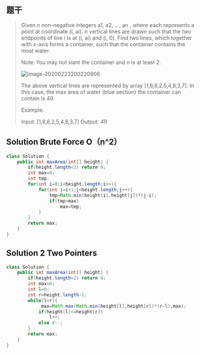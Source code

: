 ## 题干

> Given n non-negative integers a1, a2, ..., an , where each represents a point at coordinate (i, ai). n vertical lines are drawn such that the two endpoints of line i is at (i, ai) and (i, 0). Find two lines, which together with x-axis forms a container, such that the container contains the most water.
>
> Note: You may not slant the container and n is at least 2.
>
> ![image-20200223200220906](C:\Users\15524\AppData\Roaming\Typora\typora-user-images\image-20200223200220906.png)
>
> 
>
> The above vertical lines are represented by array [1,8,6,2,5,4,8,3,7]. In this case, the max area of water (blue section) the container can contain is 49.
>
>  
>
> Example:
>
> Input: [1,8,6,2,5,4,8,3,7]
> 		Output: 49



## Solution  Brute Force O（n^2）

```java
class Solution {
    public int maxArea(int[] height) {
        if(height.length<2) return 0;
        int max=0;
        int tmp;
        for(int i=0;i<height.length;i++){
            for(int j=i+1;j<height.length;j++){
                tmp=Math.min(height[i],height[j])*(j-i);
                if(tmp>max)
                    max=tmp;
            }
        }
        return max;
    }
}
```

## Solution 2  Two Pointers

```java
class Solution {
    public int maxArea(int[] height) {
        if(height.length<2) return 0;
        int max=0;
        int l=0;
        int r=height.length-1;
        while(l<r){
             max=Math.max(Math.min(height[l],height[r])*(r-l),max);
            if(height[l]<=height[r])
                l++;
            else r--;
        }
        return max;
    }
}
```

